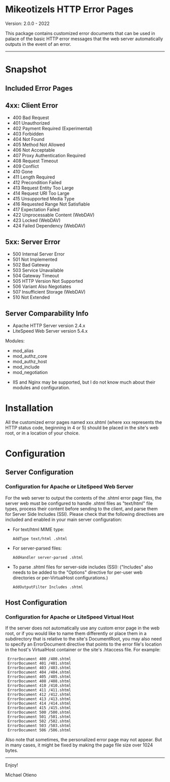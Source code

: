 Mikeotizels HTTP Error Pages 
============================

Version: 2.0.0 - 2022

This package contains customized error documents that can be used in palace of 
the basic HTTP error messages that the web server automatically outputs in the
event of an error.

-------------------------------------------------------------------------------

# Snapshot

## Included Error Pages

4xx: Client Error
-----------------

  - 400 Bad Request
  - 401 Unauthorized
  - 402 Payment Required (Experimental)
  - 403 Forbidden
  - 404 Not Found
  - 405 Method Not Allowed
  - 406 Not Acceptable
  - 407 Proxy Authentication Required
  - 408 Request Timeout
  - 409 Conflict
  - 410 Gone
  - 411 Length Required
  - 412 Precondition Failed
  - 413 Request Entity Too Large
  - 414 Request URI Too Large
  - 415 Unsupported Media Type
  - 416 Requested Range Not Satisfiable
  - 417 Expectation Failed
  - 422 Unprocessable Content (WebDAV)
  - 423 Locked (WebDAV)
  - 424 Failed Dependency (WebDAV)

5xx: Server Error
-----------------

  - 500 Internal Server Error
  - 501 Not Implemented
  - 502 Bad Gateway
  - 503 Service Unavailable
  - 504 Gateway Timeout
  - 505 HTTP Version Not Supported
  - 506 Variant Also Negotiates
  - 507 Insufficient Storage (WebDAV)
  - 510 Not Extended

## Server Comparability Info

 - Apache HTTP Server version 2.4.x
 - LiteSpeed Web Server version 5.4.x

Modules: 

 * mod_alias 
 * mod_authz_core 
 * mod_authz_host 
 * mod_include
 * mod_negotiation

  - IIS and Nginx may be supported, but I do not know much about their modules
    and configuration.


# Installation

All the customized error pages named xxx.shtml (where xxx represents the HTTP 
status code, beginning in 4 or 5) should be placed in the site's web root, or
in a location of your choice. 


# Configuration

## Server Configuration

### Configuration for Apache or LiteSpeed Web Server

For the web server to output the contents of the .shtml error page files, the
server web must be configured to handle .shtml files as "text/html" file types, 
process their content before sending to the client, and parse them for Server
Side Includes (SSI). Please check that the following directives are included 
and enabled in your main server configuration:

- For text/html MIME type:

  `AddType text/html .shtml`

- For server-parsed files:

  `AddHandler server-parsed .shtml`

- To parse .shtml files for server-side includes (SSI):
  ("Includes" also needs to be added to the "Options" directive for per-user 
  web directories or per-VirtualHost configurations.)

  `AddOutputFilter Includes .shtml`

## Host Configuration

### Configuration for Apache or LiteSpeed Virtual Host

If the server does not automatically use any custom error page in the web root, 
or if you would like to name them differently or place them in a subdirectory 
that is relative to the site's DocumentRoot, you may also need to specify an 
ErrorDocument directive that points to the error file's location in the host's 
VirtualHost container or the site's .htaccess file. For example:

```
 ErrorDocument 400 /400.shtml
 ErrorDocument 401 /401.shtml
 ErrorDocument 403 /403.shtml
 ErrorDocument 404 /404.shtml
 ErrorDocument 405 /405.shtml
 ErrorDocument 408 /408.shtml
 ErrorDocument 410 /410.shtml
 ErrorDocument 411 /411.shtml
 ErrorDocument 412 /412.shtml
 ErrorDocument 413 /413.shtml
 ErrorDocument 414 /414.shtml
 ErrorDocument 415 /415.shtml
 ErrorDocument 500 /500.shtml
 ErrorDocument 501 /501.shtml
 ErrorDocument 502 /502.shtml
 ErrorDocument 503 /503.shtml
 ErrorDocument 506 /506.shtml
```

Also note that sometimes, the personalized error page may not appear. But in 
many cases, it might be fixed by making the page file size over 1024 bytes. 

-------------------------------------------------------------------------------

Enjoy!

Michael Otieno
